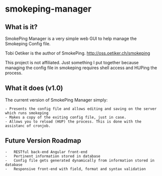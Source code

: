 # smokeping-manager

## What is it?
SmokePing Manager is a very simple web GUI to help manage the Smokeping Config file.

Tobi Oetiker is the author of SmokePing. http://oss.oetiker.ch/smokeping

This project is not affiliated. Just something I put together because managing the config file in smokeping requires shell access and HUPing the process.

## What it does (v1.0)
The current version of SmokePing Manager simply:

	- Presents the config file and allows editing and saving on the server which runs smokeping
	- Makes a copy of the exiting config file, just in case.
	- Allows you to reload (HUP) the process. This is done with the assistanc of cronjob.

## Future Version Roadmap
	-	RESTful back-end Angular front-end
	-	Pertinent information stored in database
	-	Config file gets generated dynamically from information stored in database
	-	Responsive front-end with field, format and syntax validation 
